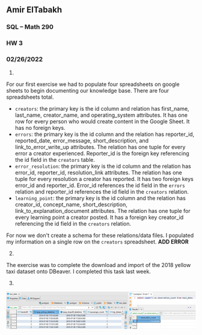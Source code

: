## Amir ElTabakh
### SQL – Math 290
### HW 3
### 02/26/2022

1.	 
For our first exercise we had to populate four spreadsheets on google sheets to begin documenting our knowledge base. There are four spreadsheets total.
 - `creators`: the primary key is the id column and relation has first_name, last_name, creator_name, and operating_system attributes. It has one row for every person who would create content in the Google Sheet. It has no foreign keys.
 - `errors`: the primary key is the id column and the relation has reporter_id, reported_date, error_message, short_description, and link_to_error_write_up attributes. The relation has one tuple for every error a creator experienced.  Reporter_id is the foreign key referencing the id field in the `creators` table. 
 - `error_resolution`: the primary key is the id column and the relation has error_id, reporter_id, resolution_link attributes. The relation has one tuple for every resolution a creator has reported.  It has two foreign keys error_id and reporter_id. Error_id references the id field in the `errors` relation and reporter_id references the id field in the `creators` relation.
 - `learning_point`: the primary key is the id column and the relation has creator_id, concept_name, short_description, link_to_explanation_document attributes. The relation has one tuple for every learning point a creator posted. It has a foreign key creator_id referencing the id field in the `creators` relation.

For now we don't create a schema for these relations/data files. I populated my information on a single row on the `creators` spreadsheet. **ADD ERROR**

2.
The exercise was to complete the download and import of the 2018 yellow taxi dataset onto DBeaver. I completed this task last week.

3.

![](https://github.com/sfnxboy/SQL_Math-290/blob/main/homeworks/images/hw03_01_select_taxi_data.png)
